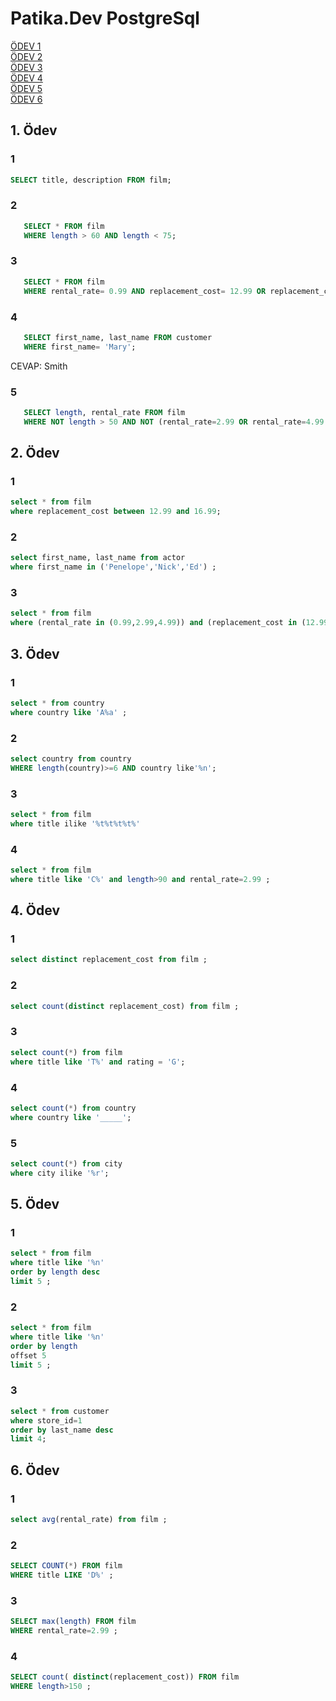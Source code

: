 # Patika.Dev PostgreSql
[ÖDEV 1](https://github.com/civanagi/sqlOdevleri/blob/main/README.md#%C3%B6dev-1)<br/>
[ÖDEV 2](https://github.com/civanagi/sqlOdevleri/blob/main/README.md#%C3%B6dev-2)<br/>
[ÖDEV 3](https://github.com/civanagi/sqlOdevleri/blob/main/README.md#%C3%B6dev-3)<br/>
[ÖDEV 4](https://github.com/civanagi/sqlOdevleri/blob/main/README.md#%C3%B6dev-4)<br/>
[ÖDEV 5](https://github.com/civanagi/sqlOdevleri/blob/main/README.md#%C3%B6dev-5)<br/>
[ÖDEV 6](https://github.com/civanagi/sqlOdevleri/blob/main/README.md#%C3%B6dev-6)<br/>
## 1. Ödev

### 1 
```sql
SELECT title, description FROM film; 
```
### 2 
```sql 
   SELECT * FROM film
   WHERE length > 60 AND length < 75;
 ```

### 3 
```sql
   SELECT * FROM film
   WHERE rental_rate= 0.99 AND replacement_cost= 12.99 OR replacement_cost= 28.99; 
```

### 4 
```sql 
   SELECT first_name, last_name FROM customer
   WHERE first_name= 'Mary'; 
```
   CEVAP: Smith
     
### 5 
```sql
   SELECT length, rental_rate FROM film
   WHERE NOT length > 50 AND NOT (rental_rate=2.99 OR rental_rate=4.99 );
```

## 2. Ödev

### 1
```sql
select * from film
where replacement_cost between 12.99 and 16.99;
```

### 2
```sql
select first_name, last_name from actor
where first_name in ('Penelope','Nick','Ed') ;
```

### 3
```sql
select * from film
where (rental_rate in (0.99,2.99,4.99)) and (replacement_cost in (12.99, 15.99 , 28.99) ) ;
```

## 3. Ödev

### 1 
```sql
select * from country
where country like 'A%a' ;
```
### 2 
```sql
select country from country
WHERE length(country)>=6 AND country like'%n';
```
### 3
```sql
select * from film
where title ilike '%t%t%t%t%'
```
### 4 
```sql
select * from film
where title like 'C%' and length>90 and rental_rate=2.99 ;
```

## 4. Ödev

### 1
```sql
select distinct replacement_cost from film ;
```
### 2 
```sql
select count(distinct replacement_cost) from film ;
```
### 3
```sql
select count(*) from film 
where title like 'T%' and rating = 'G';
```
### 4 
```sql
select count(*) from country 
where country like '_____'; 
```
### 5 
```sql
select count(*) from city 
where city ilike '%r';
```

## 5. Ödev

### 1
```sql
select * from film
where title like '%n'
order by length desc
limit 5 ;
```
### 2 
```sql
select * from film
where title like '%n'
order by length 
offset 5
limit 5 ;
```
### 3
```sql
select * from customer
where store_id=1
order by last_name desc
limit 4;
```
## 6. Ödev

### 1
```sql
select avg(rental_rate) from film ;
```
### 2 
```sql
SELECT COUNT(*) FROM film 
WHERE title LIKE 'D%' ;
```
### 3
```sql
SELECT max(length) FROM film 
WHERE rental_rate=2.99 ;
```
### 4 
```sql
SELECT count( distinct(replacement_cost)) FROM film 
WHERE length>150 ;
```
